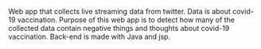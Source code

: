 Web app that collects live streaming data from twitter. Data is about covid-19 vaccination. Purpose of this web app is to detect how many of the collected data contain negative things and thoughts about covid-19 vaccination. Back-end is made with Java and jsp. 
